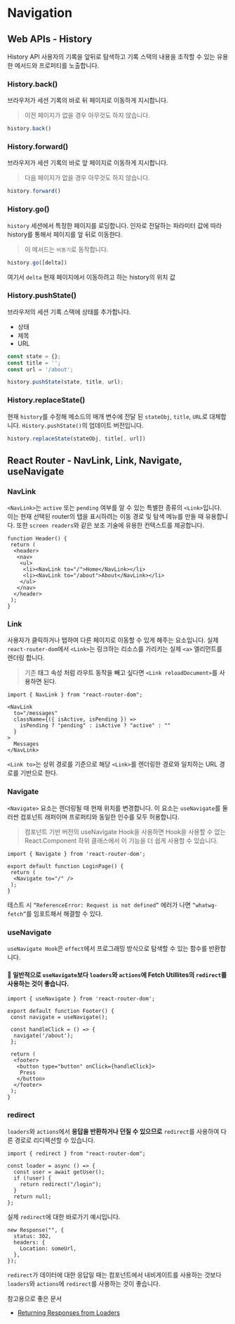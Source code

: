 # Navigation

## Web APIs - History

History API 사용자의 기록을 앞뒤로 탐색하고 기록 스택의 내용을 조작할 수 있는 유용한 메서드와 프로퍼티를 노출합니다.

### History.back()

브라우저가 세션 기록의 바로 뒤 페이지로 이동하게 지시합니다.

> 이전 페이지가 없을 경우 아무것도 하지 않습니다.

```js
history.back()
```

### History.forward()

브라우저가 세션 기록의 바로 앞 페이지로 이동하게 지시합니다.

> 다음 페이지가 없을 경우 아무것도 하지 않습니다.

```js
history.forward()
```

### History.go()

`history` 세션에서 특정한 페이지를 로딩합니다. 인자로 전달하는 파라미터 값에 따라 history를 통해서 페이지를 앞 뒤로 이동한다.

> 이 메서드는 `비동기`로 동작합니다.

```js
history.go([delta])
```

여기서 `delta` 현재 페이지에서 이동하려고 하는 history의 위치 값

### History.pushState()

브라우저의 세션 기록 스택에 상태를 추가합니다.

- 상태
- 제목
- URL

```js
const state = {};
const title = '';
const url = '/about';

history.pushState(state, title, url);
```

### History.replaceState()

현재 `history`를 수정해 메소드의 매개 변수에 전달 된 `stateObj`, `title`, `URL`로 대체합니다. `History.pushState()`의 업데이트 버전입니다.

```js
history.replaceState(stateObj, title[, url])
```

## React Router - NavLink, Link, Navigate, useNavigate

### NavLink

`<NavLink>`는 `active` 또는 `pending` 여부를 알 수 있는 특별한 종류의 `<Link>`입니다. 이는 현재 선택된 router의 탭을 표시하려는 이동 경로 및 탐색 메뉴를 만들 때 유용합니다. 또한 `screen readers`와 같은 보조 기술에 유용한 컨텍스트를 제공합니다.

```tsx
function Header() {
 return (
  <header>
   <nav>
    <ul>
     <li><NavLink to="/">Home</NavLink></li>
     <li><NavLink to="/about">About</NavLink></li>
    </ul>
   </nav>
  </header>
 );
}
```

### Link

사용자가 클릭하거나 탭하여 다른 페이지로 이동할 수 있게 해주는 요소입니다. 실제 `react-router-dom`에서 `<Link>`는 링크하는 리소스를 가리키는 실제 `<a>` 엘리먼트를 렌더링 합니다.

> 기존 <a> 태그 속성 처럼 라우트 동작을 빼고 싶다면 `<Link reloadDocument>`를 사용하면 된다.

```tsx
import { NavLink } from "react-router-dom";

<NavLink
  to="/messages"
  className={({ isActive, isPending }) =>
    isPending ? "pending" : isActive ? "active" : ""
  }
>
  Messages
</NavLink>
```

`<Link to>`는 상위 경로를 기준으로 해당 `<Link>`를 렌더링한 경로와 일치하는 URL 경로를 기반으로 한다.

### Navigate

`<Navigate>` 요소는 렌더링될 때 현재 위치를 변경합니다. 이 요소는 `useNavigate`를 둘러싼 컴포넌트 래퍼이며 프로퍼티와 동일한 인수를 모두 허용합니다.

> 컴포넌트 기반 버전의 useNavigate Hook을 사용하면 Hook을 사용할 수 없는 React.Component 하위 클래스에서 이 기능을 더 쉽게 사용할 수 있습니다.

```tsx
import { Navigate } from 'react-router-dom';

export default function LoginPage() {
 return (
  <Navigate to="/" />
 );
}
```

테스트 시 `“ReferenceError: Request is not defined”` 에러가 나면 `“whatwg-fetch”`를 임포트해서 해결할 수 있다.

### useNavigate

`useNavigate Hook`은 `effect`에서 프로그래밍 방식으로 탐색할 수 있는 함수를 반환합니다.

#### 🚨 일반적으로 `useNavigate`보다 `loaders`와 `actions`에 Fetch Utillites의 `redirect`를 사용하는 것이 좋습니다.

```tsx
import { useNavigate } from 'react-router-dom';

export default function Footer() {
 const navigate = useNavigate();
 
 const handleClick = () => {
  navigate('/about');
 };
 
 return (
  <footer>
   <button type="button" onClick={handleClick}>
    Press
   </button>
  </footer>
 );
}
```

### redirect

`loaders`와 `actions`에서 **응답을 반환하거나 던질 수 있으므로** `redirect`를 사용하여 다른 경로로 리디렉션할 수 있습니다.

```tsx
import { redirect } from "react-router-dom";

const loader = async () => {
  const user = await getUser();
  if (!user) {
    return redirect("/login");
  }
  return null;
};
```

실제 `redirect`에 대한 바로가기 예시입니다.

```tsx
new Response("", {
  status: 302,
  headers: {
    Location: someUrl,
  },
});
```

`redirect`가 데이터에 대한 응답일 때는 컴포넌트에서 내비게이트를 사용하는 것보다 `loaders`와 `actions`에 `redirect`를 사용하는 것이 좋습니다.

참고용으로 좋은 문서 

- [Returning Responses from Loaders]('https://reactrouter.com/en/main/route/loader#returning-responses')
